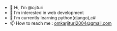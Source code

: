 - 👋 Hi, I’m @ojituri
- 👀 I’m interested in web development
- 🌱 I’m currently learning python(django),c#
- 📫 How to reach me : omkarjituri2004@gmail.com

<!---
ojituri/ojituri is a ✨ special ✨ repository because its `README.md` (this file) appears on your GitHub profile.
You can click the Preview link to take a look at your changes.
--->

